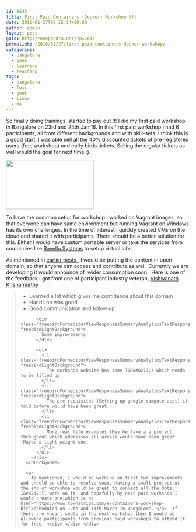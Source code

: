 ```yaml
---
id: 1645
title: First Paid Containers (Docker) Workshop !!!
date: 2016-01-27T00:55:14+00:00
author: admin
layout: post
guid: http://neependra.net/?p=1645
permalink: /2016/01/27/first-paid-containers-docker-workshop/
categories:
  - bangalore
  - geek
  - learning
  - teaching
tags:
  - bangalore
  - foss
  - geek
  - linux
  - me
---
```

<div data-container="563376842">
</div>

<div data-container="563376842">
  <p class="p1">
    So finally doing trainings, started to pay out !!! I did my first paid workshop in Bangalore on 23rd and 24th Jan&#8217;16. In this first paid workshop I had 6 participants, all from different backgrounds and with skill-sets. I think this is a good start. I was able sell all the 40% discounted tickets of pre-registered users (free workshop) and early birds tickets. Selling the regular tickets as well would the goal for next time :).
  </p>
  
  <p class="p1">
    <img class="alignright" src="https://c2.staticflickr.com/2/1560/24626707185_0650d3fc13_m_d.jpg" alt="" width="240" height="134" />
  </p>
  
  <p class="p1">
    To have the common setup for workshop I worked on Vagrant images, so that everyone can have same environment but running Vagrant on Windows has its own challenges. In the time of interest I quickly created VMs on the cloud and shared it with participants. There should be a better solution for this. Either I would have custom portable server or take the services from companies like <a href="https://www.ravellosystems.com/"><span class="s1">Ravello Systems</span></a> to setup virtual labs.
  </p>
  
  <p class="p1">
    As mentioned in <a href="http://neependra.net/?p=1517"><span class="s1">earlier posts  </span></a> I would be putting the content in open domain, so that anyone can access and contribute as well. Currently we are developing it would announce of  wider consumption soon.  Here is one of the feedback I got from one of participant industry veteran, <a href="https://www.linkedin.com/in/vikrishnamurthy"><span class="s1">Vishwanath Krisnamurth</span></a>y
  </p>
</div>

<div data-container="563376842">
  <div class="freebirdFormeditorViewResponsesSummaryResponseChart">
    <div class="freebirdFormeditorViewResponsesSummaryChartContainer" data-chart="563376842">
      <blockquote>
        <div class="freebirdFormeditorViewResponsesSummaryAnalyticsTextResponsesContainer">
          <ul>
            <li class="freebirdFormeditorViewResponsesSummaryAnalyticsTextResponse freebirdLightBackground">
              Learned a lot which gives me confidence about this domain
            </li>
            <li class="freebirdFormeditorViewResponsesSummaryAnalyticsTextResponse freebirdLightBackground">
              Hands on was good.
            </li>
            <li class="freebirdFormeditorViewResponsesSummaryAnalyticsTextResponse freebirdLightBackground">
              Good communication and follow up
            </li>
          </ul>
          
          <div class="freebirdFormeditorViewResponsesSummaryAnalyticsTextResponse freebirdLightBackground">
            Some improvements
          </div>
          
          <ul>
            <li class="freebirdFormeditorViewResponsesSummaryAnalyticsTextResponse freebirdLightBackground">
              The workshop website has some TBD&#8217;s which needs to be filled up
            </li>
            <li class="freebirdFormeditorViewResponsesSummaryAnalyticsTextResponse freebirdLightBackground">
              The pre-requisites (Setting up google compute acct) if told before would have been great.
            </li>
            <li class="freebirdFormeditorViewResponsesSummaryAnalyticsTextResponse freebirdLightBackground">
              More real life examples (May be take a a project throughout which addresses all areas) would have been great (Maybe a light weight one.
            </li>
          </ul>
        </div>
      </blockquote>
      
      <p>
        As mentioned, I would be working on first two improvements and should be able to resolve soon. Having a small project at the end of workshop would be great to connect all the dots. I&#8217;ll work on it  and hopefully by next paid workshop I would create one;which is <a href="https://www.townscript.com/e/containers-workshop-blr">scheduled on 12th and 13th March in Bangalore. </a>  If there are vacant seats in the next workshop then I would be allowing participants from previous paid workshops to attend it for free. </div> </div> </div>